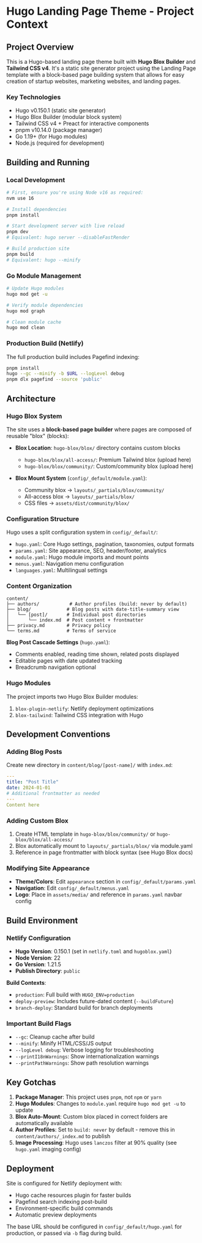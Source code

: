 # Hugo Landing Page Theme - Project Context

## Project Overview

This is a Hugo-based landing page theme built with **Hugo Blox Builder** and **Tailwind CSS v4**. It's a static site generator project using the Landing Page template with a block-based page building system that allows for easy creation of startup websites, marketing websites, and landing pages.

### Key Technologies
- Hugo v0.150.1 (static site generator)
- Hugo Blox Builder (modular block system)
- Tailwind CSS v4 + Preact for interactive components
- pnpm v10.14.0 (package manager)
- Go 1.19+ (for Hugo modules)
- Node.js (required for development)

## Building and Running

### Local Development
```bash
# First, ensure you're using Node v16 as required:
nvm use 16

# Install dependencies
pnpm install

# Start development server with live reload
pnpm dev
# Equivalent: hugo server --disableFastRender

# Build production site
pnpm build
# Equivalent: hugo --minify
```

### Go Module Management
```bash
# Update Hugo modules
hugo mod get -u

# Verify module dependencies
hugo mod graph

# Clean module cache
hugo mod clean
```

### Production Build (Netlify)
The full production build includes Pagefind indexing:
```bash
pnpm install
hugo --gc --minify -b $URL --logLevel debug
pnpm dlx pagefind --source 'public'
```

## Architecture

### Hugo Blox System
The site uses a **block-based page builder** where pages are composed of reusable "blox" (blocks):

- **Blox Location**: `hugo-blox/blox/` directory contains custom blocks
  - `hugo-blox/blox/all-access/`: Premium Tailwind blox (upload here)
  - `hugo-blox/blox/community/`: Custom/community blox (upload here)

- **Blox Mount System** (`config/_default/module.yaml`):
  - Community blox → `layouts/_partials/blox/community/`
  - All-access blox → `layouts/_partials/blox/`
  - CSS files → `assets/dist/community/blox/`

### Configuration Structure
Hugo uses a split configuration system in `config/_default/`:

- `hugo.yaml`: Core Hugo settings, pagination, taxonomies, output formats
- `params.yaml`: Site appearance, SEO, header/footer, analytics
- `module.yaml`: Hugo module imports and mount points
- `menus.yaml`: Navigation menu configuration
- `languages.yaml`: Multilingual settings

### Content Organization
```
content/
├── authors/           # Author profiles (build: never by default)
├── blog/             # Blog posts with date-title-summary view
│   └── [post]/       # Individual post directories
│       └── index.md  # Post content + frontmatter
├── privacy.md        # Privacy policy
└── terms.md          # Terms of service
```

**Blog Post Cascade Settings** (`hugo.yaml`):
- Comments enabled, reading time shown, related posts displayed
- Editable pages with date updated tracking
- Breadcrumb navigation optional

### Hugo Modules
The project imports two Hugo Blox Builder modules:
1. `blox-plugin-netlify`: Netlify deployment optimizations
2. `blox-tailwind`: Tailwind CSS integration with Hugo

## Development Conventions

### Adding Blog Posts
Create new directory in `content/blog/[post-name]/` with `index.md`:
```yaml
---
title: "Post Title"
date: 2024-01-01
# Additional frontmatter as needed
---
Content here
```

### Adding Custom Blox
1. Create HTML template in `hugo-blox/blox/community/` or `hugo-blox/blox/all-access/`
2. Blox automatically mount to `layouts/_partials/blox/` via module.yaml
3. Reference in page frontmatter with block syntax (see Hugo Blox docs)

### Modifying Site Appearance
- **Theme/Colors**: Edit `appearance` section in `config/_default/params.yaml`
- **Navigation**: Edit `config/_default/menus.yaml`
- **Logo**: Place in `assets/media/` and reference in `params.yaml` navbar config

## Build Environment

### Netlify Configuration
- **Hugo Version**: 0.150.1 (set in `netlify.toml` and `hugoblox.yaml`)
- **Node Version**: 22
- **Go Version**: 1.21.5
- **Publish Directory**: `public`

**Build Contexts**:
- `production`: Full build with `HUGO_ENV=production`
- `deploy-preview`: Includes future-dated content (`--buildFuture`)
- `branch-deploy`: Standard build for branch deployments

### Important Build Flags
- `--gc`: Cleanup cache after build
- `--minify`: Minify HTML/CSS/JS output
- `--logLevel debug`: Verbose logging for troubleshooting
- `--printI18nWarnings`: Show internationalization warnings
- `--printPathWarnings`: Show path resolution warnings

## Key Gotchas

1. **Package Manager**: This project uses `pnpm`, not `npm` or `yarn`
2. **Hugo Modules**: Changes to `module.yaml` require `hugo mod get -u` to update
3. **Blox Auto-Mount**: Custom blox placed in correct folders are automatically available
4. **Author Profiles**: Set to `build: never` by default - remove this in `content/authors/_index.md` to publish
5. **Image Processing**: Hugo uses `lanczos` filter at 90% quality (see `hugo.yaml` imaging config)

## Deployment

Site is configured for Netlify deployment with:
- Hugo cache resources plugin for faster builds
- Pagefind search indexing post-build
- Environment-specific build commands
- Automatic preview deployments

The base URL should be configured in `config/_default/hugo.yaml` for production, or passed via `-b` flag during build.